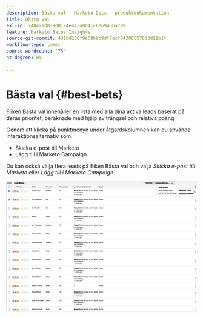 ```yaml
---
description: Bästa val - Marketo Docs - produktdokumentation
title: Bästa val
exl-id: 748e2ad8-9d01-4e44-a0b4-c6869456a799
feature: Marketo Sales Insights
source-git-commit: 431bd258f9a68bbb9df7acf043085578d3d91b1f
workflow-type: tm+mt
source-wordcount: '75'
ht-degree: 0%

---
```


# Bästa val {#best-bets}

Fliken Bästa val innehåller en lista med alla dina aktiva leads baserat på deras prioritet, beräknade med hjälp av trängsel och relativa poäng.

Genom att klicka på punktmenyn under åtgärdskolumnen kan du använda interaktionsalternativ som:
* Skicka e-post till Marketo
* Lägg till i Marketo Campaign

Du kan också välja flera leads på fliken Bästa val och välja _Skicka e-post till Marketo_ eller _Lägg till i Marketo Campaign_.

![](assets/best-bets-1.png)
